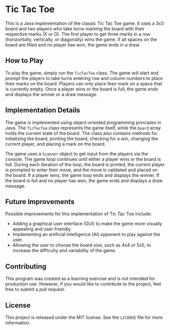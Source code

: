 # Tic Tac Toe

This is a Java implementation of the classic Tic Tac Toe game. It uses a 3x3 board and two players who take turns marking the board with their respective marks (X or O). The first player to get three marks in a row (horizontally, vertically, or diagonally) wins the game. If all spaces on the board are filled and no player has won, the game ends in a draw.

## How to Play

To play the game, simply run the `TicTacToe` class. The game will start and prompt the players to take turns entering row and column numbers to place their marks on the board. Players can only place their mark on a space that is currently empty. Once a player wins or the board is full, the game ends and displays the winner or a draw message.

## Implementation Details

The game is implemented using object-oriented programming principles in Java. The `TicTacToe` class represents the game itself, while the `board` array holds the current state of the board. The class also contains methods for initializing the board, printing the board, checking for a win, changing the current player, and placing a mark on the board. 

The game uses a `Scanner` object to get input from the players via the console. The game loop continues until either a player wins or the board is full. During each iteration of the loop, the board is printed, the current player is prompted to enter their move, and the move is validated and placed on the board. If a player wins, the game loop ends and displays the winner. If the board is full and no player has won, the game ends and displays a draw message.

## Future Improvements

Possible improvements for this implementation of Tic Tac Toe include:

- Adding a graphical user interface (GUI) to make the game more visually appealing and user-friendly.
- Implementing an artificial intelligence (AI) opponent to play against the user.
- Allowing the user to choose the board size, such as 4x4 or 5x5, to increase the difficulty and variability of the game.

## Contributing

This program was created as a learning exercise and is not intended for production use. However, if you would like to contribute to the project, feel free to submit a pull request.

## License

This project is released under the MIT license. See the `LICENSE` file for more information.
